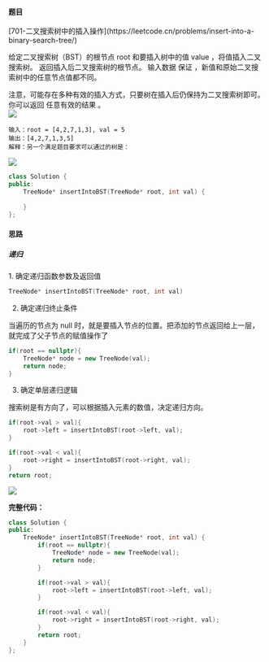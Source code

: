 <h4 id="BwLSu">题目</h4>
[701-二叉搜索树中的插入操作](https://leetcode.cn/problems/insert-into-a-binary-search-tree/)

给定二叉搜索树（BST）的根节点 root 和要插入树中的值 value ，将值插入二叉搜索树。 返回插入后二叉搜索树的根节点。 输入数据 保证 ，新值和原始二叉搜索树中的任意节点值都不同。

注意，可能存在多种有效的插入方式，只要树在插入后仍保持为二叉搜索树即可。 你可以返回 任意有效的结果 。  
![](http://cdn.notes.kamacoder.com/de309c01-d39b-40a4-a80b-332fbe24df23.png)

```plain
输入：root = [4,2,7,1,3], val = 5
输出：[4,2,7,1,3,5]
解释：另一个满足题目要求可以通过的树是：
```

![](http://cdn.notes.kamacoder.com/de2978e8-e590-40c5-b5d2-04c3bc0f88f7.png)

```cpp
class Solution {
public:
    TreeNode* insertIntoBST(TreeNode* root, int val) {
        
    }
};
```

<h4 id="PGYYH">思路</h4>
<h5 id="NAsMC">递归</h5>
1. 确定递归函数参数及返回值

```cpp
TreeNode* insertIntoBST(TreeNode* root, int val)
```

2. 确定递归终止条件

当遍历的节点为 null 时，就是要插入节点的位置。把添加的节点返回给上一层，就完成了父子节点的赋值操作了

```cpp
if(root == nullptr){
    TreeNode* node = new TreeNode(val);
    return node;
}
```

3. 确定单层递归逻辑

搜索树是有方向了，可以根据插入元素的数值，决定递归方向。

```cpp
if(root->val > val){
    root->left = insertIntoBST(root->left, val);
}

if(root->val < val){
    root->right = insertIntoBST(root->right, val);
}
return root;
```

![](http://cdn.notes.kamacoder.com/aad2676a-bd8e-4169-b30b-cace261dbd8c.png)

**完整代码：**

```cpp
class Solution {
public:
    TreeNode* insertIntoBST(TreeNode* root, int val) {
        if(root == nullptr){
            TreeNode* node = new TreeNode(val);
            return node;
        }

        if(root->val > val){
            root->left = insertIntoBST(root->left, val);
        }

        if(root->val < val){
            root->right = insertIntoBST(root->right, val);
        }
        return root;
    }
};
```

